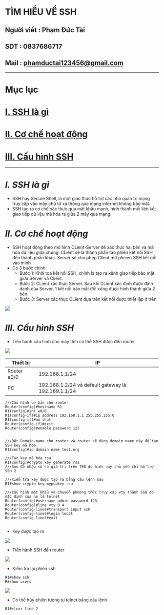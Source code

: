 <!--
# h1
## h2
### h3
#### h4
##### h5
###### h6

*in nghiêng*

**bôi đậm**

***vừa in nghiêng vừa bôi đậm***

`inlide code`

```php

echo ("highlight code");

```

[Link test](https://viblo.asia/helps/cach-su-dung-markdown-bxjvZYnwkJZ)

![markdown](https://images.viblo.asia/518eea86-f0bd-45c9-bf38-d5cb119e947d.png)

* mục 3
* mục 2
* mục 1

1. item 1
2. item 2
3. item 3

***
horizonal rules

> text

{@youtube: https://www.youtube.com/watch?v=HndN6P9ke6U}
* Cài đặt nginx bằng câu lệnh sau
```php
dnf -y install nginx
```
*	Cấu hình nginx như sau
```php
vi /etc/nginx/nginx.conf

 Server{
     ...
     server_name www.srv.world;
     ...
 }
 
-->

# TÌM HIỂU VỀ SSH
## Người viết : Phạm Đức Tài
## SDT : 0837686717
## Mail : phamductai123456@gmail.com

***
# Mục lục
# [I. SSH là gì](https://github.com/ductai124/Thuc-Tap-ViettelCo-Sunclound-/blob/main/CCNA/6.Telnet/SSH/README.md#issh-l%C3%A0-g%C3%AC)
# [II. Cơ chế hoạt động](https://github.com/ductai124/Thuc-Tap-ViettelCo-Sunclound-/blob/main/CCNA/6.Telnet/SSH/README.md#iic%C6%A1-ch%E1%BA%BF-ho%E1%BA%A1t-%C4%91%E1%BB%99ng)
# [III. Cấu hình SSH](https://github.com/ductai124/Thuc-Tap-ViettelCo-Sunclound-/blob/main/CCNA/6.Telnet/SSH/README.md#iiic%E1%BA%A5u-h%C3%ACnh-ssh)
***
# ***I.	SSH là gì***
* SSH  hay Secure Shell, là một giao thức hỗ trợ các nhà quản trị mạng truy cập vào máy chủ từ xa thông qua mạng internet không bảo mật.
* SSH tạo ra cơ chế xác thực qua mật khẩu mạnh, hình thành mối liên kết giao tiếp dữ liệu mã hóa ra giũa 2 máy qua mạng. 
# ***II.	Cơ chế hoạt động***
* SSH hoạt động theo mô hình CLient-Server để xác thực hai bên và mã hóa dữ liệu giữa chúng. CLient sẽ là thành phần tạo phiên kết nối SSH đến thành phần khác. Server sẽ cho phép Client mở pheien SSH kết nối vào mình
* Có 3 bước chính:
    * Bước 1: Khởi tọa kết nối SSH, chính là tạo ra kênh giao tiếp bảo mật giữa Server và Client.
    * Bước 2: CLient xác thực Server. Sau khi CLient xác định được định danh của Server, 1 kết nối bảo mật đối xứng được hình thành giữa 2 bên
    * Bước 3: Server xác thực CLient dựa trên kết nối được thiết lập ở trên

![](https://vnpro.vn/upload/images/ssh-la-gi-cach-hoat-dong-cua-ssh.jpg)

# ***III.	Cấu hình SSH***
* Tiến hành cấu hình cho máy tính có thể SSH được đến router

![](https://user-images.githubusercontent.com/52046920/184822863-83ddefd6-f398-476d-89f5-bff69e0c8025.png)

|Thiết bị|IP|
|--|--|
|Router e0/0|192.168.1.1/24|
|PC|192.168.1.2/24 và default gateway là 192.169.1.1/24|

```cisco
///Cấu hình cơ bản cho router
Router(config)#hostname R1
R1(config)#int e0/0
R1(config-if)#ip address 192.168.1.1 255.255.255.0
R1(config-if)#no shut
Router(config-if)#exit
Router(config)#enable password 123


///Đặt Domain-name cho router và router sẽ dùng domain name này để tạo SSH key mã hóa
R1(config)#ip domain-name test.org

///Tạo key mã hóa rsa
R1(config)#crypto key generate rsa
///Sau đó nhập số có giá trị trên 768 do hiện nay chủ yếu chỉ hỗ trợ SSH 2

///Kiểm tra key được tạo ra bằng câu lệnh sau
R1#show crypto key mypubkey rsa

///Cấu hình mật khẩu và chuyển phương thức truy cập vty thành SSH do mặc định của nó là telnet
Router(config)#username admin password 123
Router(config)#line vty 0 4
Router(config-line)#transport input ssh
Router(config-line)#login local
Router(config-line)#exit


```
* Key được tạo ra

![](https://user-images.githubusercontent.com/52046920/184822866-1265a02e-e32b-4d04-b9bc-3b4f89a1816c.png)
* Tiền hành SSH đến router

![](https://user-images.githubusercontent.com/52046920/184822869-47aa3fb5-18ad-4136-954c-9be1350b7c46.png)

* Kiểm tra lại phiên ssh
```cisco
R1#show ssh
R#show users
```

![](https://user-images.githubusercontent.com/52046920/184825408-4df08d21-cdc1-40aa-92e4-7f25e5b898c7.png)

* Có thể hủy phiên tương tự telnet bằng câu lệnh
```cisco
R1#clear line 2
```